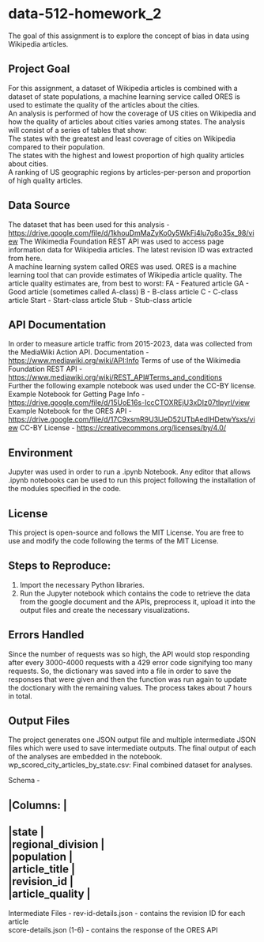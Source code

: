 # data-512-homework_2
The goal of this assignment is to explore the concept of bias in data using Wikipedia articles.  

## Project Goal 
For this assignment, a dataset of Wikipedia articles is combined with a dataset of state populations, a machine learning service called ORES is used to estimate the quality of the articles about the cities.  
An analysis is performed of how the coverage of US cities on Wikipedia and how the quality of articles about cities varies among states. The analysis will consist of a series of tables that show:  
The states with the greatest and least coverage of cities on Wikipedia compared to their population.  
The states with the highest and lowest proportion of high quality articles about cities.  
A ranking of US geographic regions by articles-per-person and proportion of high quality articles.  


## Data Source
The dataset that has been used for this analysis - https://drive.google.com/file/d/1khouDmMaZyKo0y5WkFj4lu7g8o35x_98/view
The Wikimedia Foundation REST API  was used to access page information data for Wikipedia articles. The latest revision ID was extracted from here.  
A machine learning system called ORES was used.  ORES is a machine learning tool that can provide estimates of Wikipedia article quality. The article quality estimates are, from best to worst:
FA - Featured article
GA - Good article (sometimes called A-class)
B - B-class article
C - C-class article
Start - Start-class article
Stub - Stub-class article


## API Documentation
In order to measure article traffic from 2015-2023, data was collected from the MediaWiki Action API. 
Documentation - https://www.mediawiki.org/wiki/API:Info
Terms of use of the Wikimedia Foundation REST API - https://www.mediawiki.org/wiki/REST_API#Terms_and_conditions  
Further the following example notebook was used under the CC-BY license.  
Example Notebook for Getting Page Info - https://drive.google.com/file/d/15UoE16s-IccCTOXREjU3xDIz07tlpyrl/view
Example Notebook for the ORES API - https://drive.google.com/file/d/17C9xsmR9U3lJeD52UTbAedlHDetwYsxs/view
CC-BY License - https://creativecommons.org/licenses/by/4.0/  
 
## Environment
Jupyter was used in order to run a .ipynb Notebook. Any editor that allows .ipynb notebooks can be used to run this project following the installation of the modules specified in the code.

## License
This project is open-source and follows the MIT License. You are free to use and modify the code following the terms of the MIT License.

## Steps to Reproduce:
1)	Import the necessary Python libraries.  
2)	Run the Jupyter notebook which contains the code to retrieve the data from the google document and the APIs, preprocess it, upload it into the output files and create the necessary visualizations. 

## Errors Handled
Since the number of requests was so high, the API would stop responding after every 3000-4000 requests with a 429 error code signifying too many requests. So, the dictionary was saved into a file in order to save the responses that were given and then the function was run again to update the doctionary with the remaining values. The process takes about 7 hours in total.

## Output Files 
The project generates one JSON output file and multiple intermediate JSON files which were used to save intermediate outputs. The final output of each of the analyses are embedded in the notebook.  
wp_scored_city_articles_by_state.csv: Final combined dataset for analyses.  

Schema -   

|Columns:          |  
--------------------
|state             |  
|regional_division |  
|population        |  
|article_title     |  
|revision_id       |  
|article_quality   |  
-------------------- 

Intermediate Files - 
rev-id-details.json - contains the revision ID for each article  
score-details.json (1-6) - contains the response of the ORES API  







